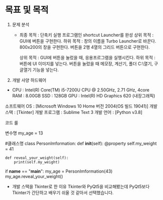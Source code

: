 # 목표 및 목적

1. 문제 분석
   
   * 최종 목적 :  단축키 실행 프로그램인 shortcut Launcher를 완성
        상위 목적 : GUI에 버튼을 구현한다.
            하위 목적 : 창의 이름을 Turbo Launcher로 바꾼다.
                        800x200의 창을 구현한다.
                        버튼을 2행 4열의 그리드 버튼으로 구현한다.

        상위 목적 : GUI에 버튼을 눌렀을 때, 응용프르그램을 실행시킨다.
            하위 목적 : 버튼에 UI 이미지를 넣는다.
                        버튼을 눌렀을 때 메모장, 계산기, 폴더 C:\열기, 구글열기 기능을 넣는다.


2. 개발 사양
하드웨어
* CPU : Intel(R) Core(TM) i5-7200U CPU @ 2.50GHz, 2.71 GHz, 4core
  RAM : 8.00GB
  SSD : 128GB
  GPU : Intel(R) HD Graphics 620 (내장그래픽)

소프트웨어
OS : [Microsoft Windows 10 Home 버전 2004(OS 빌드 19041)]
개발 스택 : [Tkinter]
개발 프로그램 : Sublime Text 3
개발 언어 : [Python v3.8]

코드 룰

변수명
my_age = 13


#클래스명
class PersonImformation:
    def __init__(self):
        @property
        self.my_weight = 41
        
    def reveal_your_weight(self):
        print(self.my_weight)


if __name__ == "__main__":
    my_age = PersonImformation(43)
    my_age.reveal_your_weight()


* 개발 스택을 Tkinter로 한 이유
Tkinter와 PyQt5을 비교해봤는데 PyQt5보다 Tkinter가 간단하고 배우기 쉬울 것 같아서 선택했습니다.
